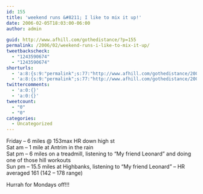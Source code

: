 ```yaml
---
id: 155
title: 'weekend runs &#8211; I like to mix it up!'
date: 2006-02-05T18:03:00-06:00
author: admin
  
guid: http://www.afhill.com/gothedistance/?p=155
permalink: /2006/02/weekend-runs-i-like-to-mix-it-up/
tweetbackscheck:
  - "1243590674"
  - "1243590674"
shorturls:
  - 'a:8:{s:9:"permalink";s:77:"http://www.afhill.com/gothedistance/2006/02/weekend-runs-i-like-to-mix-it-up/";s:7:"tinyurl";s:25:"http://tinyurl.com/9pvldl";s:4:"isgd";s:17:"http://is.gd/gznD";s:5:"bitly";s:18:"http://bit.ly/L6zX";s:5:"snipr";s:22:"http://snipr.com/aetev";s:5:"snurl";s:22:"http://snurl.com/aetev";s:7:"snipurl";s:24:"http://snipurl.com/aetev";s:4:"trim";s:17:"http://tr.im/ar4w";}'
  - 'a:8:{s:9:"permalink";s:77:"http://www.afhill.com/gothedistance/2006/02/weekend-runs-i-like-to-mix-it-up/";s:7:"tinyurl";s:25:"http://tinyurl.com/9pvldl";s:4:"isgd";s:17:"http://is.gd/gznD";s:5:"bitly";s:18:"http://bit.ly/L6zX";s:5:"snipr";s:22:"http://snipr.com/aetev";s:5:"snurl";s:22:"http://snurl.com/aetev";s:7:"snipurl";s:24:"http://snipurl.com/aetev";s:4:"trim";s:17:"http://tr.im/ar4w";}'
twittercomments:
  - 'a:0:{}'
  - 'a:0:{}'
tweetcount:
  - "0"
  - "0"
categories:
  - Uncategorized
---
```

Friday &#8211; 6 miles @ 153max HR down high st  
Sat am &#8211; 1 mile at Antrim in the rain  
Sat pm &#8211; 6 miles on a treadmill, listening to &#8220;My friend Leonard&#8221; and doing one of those hill workouts  
Sun pm &#8211; 15.5 miles at Highbanks, listening to &#8220;My friend Leonard&#8221; &#8211; HR averaged 161 (142 &#8211; 178 range)

Hurrah for Mondays off!!!